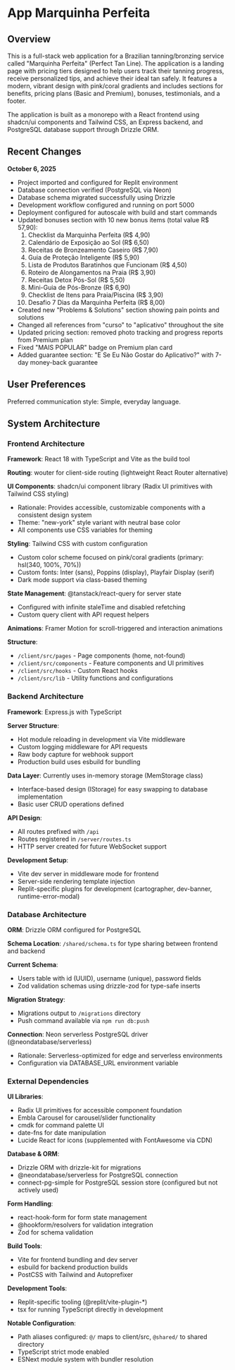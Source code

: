 # App Marquinha Perfeita

## Overview

This is a full-stack web application for a Brazilian tanning/bronzing service called "Marquinha Perfeita" (Perfect Tan Line). The application is a landing page with pricing tiers designed to help users track their tanning progress, receive personalized tips, and achieve their ideal tan safely. It features a modern, vibrant design with pink/coral gradients and includes sections for benefits, pricing plans (Basic and Premium), bonuses, testimonials, and a footer.

The application is built as a monorepo with a React frontend using shadcn/ui components and Tailwind CSS, an Express backend, and PostgreSQL database support through Drizzle ORM.

## Recent Changes

**October 6, 2025**
- Project imported and configured for Replit environment
- Database connection verified (PostgreSQL via Neon)
- Database schema migrated successfully using Drizzle
- Development workflow configured and running on port 5000
- Deployment configured for autoscale with build and start commands
- Updated bonuses section with 10 new bonus items (total value R$ 57,90):
  1. Checklist da Marquinha Perfeita (R$ 4,90)
  2. Calendário de Exposição ao Sol (R$ 6,50)
  3. Receitas de Bronzeamento Caseiro (R$ 7,90)
  4. Guia de Proteção Inteligente (R$ 5,90)
  5. Lista de Produtos Baratinhos que Funcionam (R$ 4,50)
  6. Roteiro de Alongamentos na Praia (R$ 3,90)
  7. Receitas Detox Pós-Sol (R$ 5,50)
  8. Mini-Guia de Pós-Bronze (R$ 6,90)
  9. Checklist de Itens para Praia/Piscina (R$ 3,90)
  10. Desafio 7 Dias da Marquinha Perfeita (R$ 8,00)
- Created new "Problems & Solutions" section showing pain points and solutions
- Changed all references from "curso" to "aplicativo" throughout the site
- Updated pricing section: removed photo tracking and progress reports from Premium plan
- Fixed "MAIS POPULAR" badge on Premium plan card
- Added guarantee section: "E Se Eu Não Gostar do Aplicativo?" with 7-day money-back guarantee

## User Preferences

Preferred communication style: Simple, everyday language.

## System Architecture

### Frontend Architecture

**Framework**: React 18 with TypeScript and Vite as the build tool

**Routing**: wouter for client-side routing (lightweight React Router alternative)

**UI Components**: shadcn/ui component library (Radix UI primitives with Tailwind CSS styling)
- Rationale: Provides accessible, customizable components with a consistent design system
- Theme: "new-york" style variant with neutral base color
- All components use CSS variables for theming

**Styling**: Tailwind CSS with custom configuration
- Custom color scheme focused on pink/coral gradients (primary: hsl(340, 100%, 70%))
- Custom fonts: Inter (sans), Poppins (display), Playfair Display (serif)
- Dark mode support via class-based theming

**State Management**: @tanstack/react-query for server state
- Configured with infinite staleTime and disabled refetching
- Custom query client with API request helpers

**Animations**: Framer Motion for scroll-triggered and interaction animations

**Structure**:
- `/client/src/pages` - Page components (home, not-found)
- `/client/src/components` - Feature components and UI primitives
- `/client/src/hooks` - Custom React hooks
- `/client/src/lib` - Utility functions and configurations

### Backend Architecture

**Framework**: Express.js with TypeScript

**Server Structure**:
- Hot module reloading in development via Vite middleware
- Custom logging middleware for API requests
- Raw body capture for webhook support
- Production build uses esbuild for bundling

**Data Layer**: Currently uses in-memory storage (MemStorage class)
- Interface-based design (IStorage) for easy swapping to database implementation
- Basic user CRUD operations defined

**API Design**:
- All routes prefixed with `/api`
- Routes registered in `/server/routes.ts`
- HTTP server created for future WebSocket support

**Development Setup**:
- Vite dev server in middleware mode for frontend
- Server-side rendering template injection
- Replit-specific plugins for development (cartographer, dev-banner, runtime-error-modal)

### Database Architecture

**ORM**: Drizzle ORM configured for PostgreSQL

**Schema Location**: `/shared/schema.ts` for type sharing between frontend and backend

**Current Schema**:
- Users table with id (UUID), username (unique), password fields
- Zod validation schemas using drizzle-zod for type-safe inserts

**Migration Strategy**: 
- Migrations output to `/migrations` directory
- Push command available via `npm run db:push`

**Connection**: Neon serverless PostgreSQL driver (@neondatabase/serverless)
- Rationale: Serverless-optimized for edge and serverless environments
- Configuration via DATABASE_URL environment variable

### External Dependencies

**UI Libraries**:
- Radix UI primitives for accessible component foundation
- Embla Carousel for carousel/slider functionality
- cmdk for command palette UI
- date-fns for date manipulation
- Lucide React for icons (supplemented with FontAwesome via CDN)

**Database & ORM**:
- Drizzle ORM with drizzle-kit for migrations
- @neondatabase/serverless for PostgreSQL connection
- connect-pg-simple for PostgreSQL session store (configured but not actively used)

**Form Handling**:
- react-hook-form for form state management
- @hookform/resolvers for validation integration
- Zod for schema validation

**Build Tools**:
- Vite for frontend bundling and dev server
- esbuild for backend production builds
- PostCSS with Tailwind and Autoprefixer

**Development Tools**:
- Replit-specific tooling (@replit/vite-plugin-*)
- tsx for running TypeScript directly in development

**Notable Configuration**:
- Path aliases configured: `@/` maps to client/src, `@shared/` to shared directory
- TypeScript strict mode enabled
- ESNext module system with bundler resolution